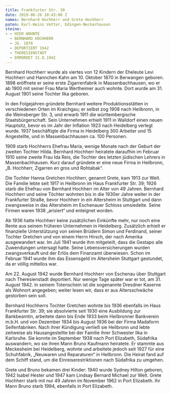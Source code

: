```yaml
---
title: Frankfurter Str. 39
date: 2019-06-26 10:43:00 Z
names: Bernhard Hochherr und Grete Hochherr
paten: Karl-Heinz Vetter, Edingen-Neckarhausen
steine:
- - HIER WOHNTE
  - BERNHARD HOCHHERR
  - JG. 1870
  - DEPORTIERT 1942
  - THERESIENSTADT
  - ERMORDET 31.8.1942
---
```


Bernhard Hochherr wurde als viertes von 12 Kindern der Eheleute Levi Hochherr und Hannchen Kahn am 10. Oktober 1870 in Berwangen geboren. 1898 eröffnete er seine erste Zigarrenfabrik in Massenbachhausen, wo er ab 1900 mit seiner Frau Maria Wertheimer auch wohnte. Dort wurde am 31. August 1901 seine Tochter Ilka geboren.

In den Folgejahren gründete Bernhard weitere Produktionsstätten in verschiedenen Orten im Kraichgau; er selbst zog 1908 nach Heilbronn, in die Weinsberger Str. 3, und erwarb 1911 die württembergische Staatsbürgerschaft. Sein Unternehmen erhielt 1911 in Walldorf einen neuen Hauptsitz, bevor es im Jahr der Inflation 1923 nach Heidelberg verlegt wurde. 1937 beschäftigte die Firma in Heidelberg 300 Arbeiter und 15 Angestellte, und in Massenbachhausen ca. 100 Personen.

1909 starb Hochherrs Ehefrau Maria, wenige Monate nach der Geburt der zweiten Tochter Hilda. Bernhard Hochherr heiratete daraufhin im Februar 1910 seine zweite Frau Ida Reis, die Tochter des letzten jüdischen Lehrers in Massenbachhausen. Kurz darauf gründete er eine neue Firma in Heilbronn, „B. Hochherr, Zigarren en gros und Rohtabak“.

Die Tochter Hanna Gretchen Hochherr, genannt Grete, kam 1913 zur Welt. Die Familie lebte seit 1917 in Heilbronn im Haus Frankfurter Str. 39; 1926 starb die Ehefrau von Bernhard Hochherr im Alter von 49 Jahren. Bernhard Hochherr und seine Töchter wohnten bis in die 1930er Jahre weiter in der Frankfurter Straße, bevor Hochherr in ein Altersheim in Stuttgart und dann zwangsweise in das Altersheim im Eschenauer Schloss umsiedelte. Seine Firmen waren 1938 „arisiert“ und enteignet worden.

Ab 1936 hatte Hochherr keine zusätzlichen Einkünfte mehr, nur noch eine Rente aus seinem früheren Unternehmen in Heidelberg. Zusätzlich erhielt er finanzielle Unterstützung von seinen Brüdern Simon und Ferdinand, seiner Tochter Gretchen und von einem Herrn Hirsch, der nach Amerika ausgewandert war. Im Juli 1941 wurde ihm mitgeteilt, dass die Gestapo alle Zuwendungen untersagt hatte. Seine Lebensversicherungen wurden zwangsverkauft und der Erlös dem Finanzamt überwiesen. Schon im Februar 1941 wurde ihm das Essensgeld im Altersheim Stuttgart gestundet, da er völlig mittellos war.

Am 22. August 1942 wurde Bernhard Hochherr von Eschenau über Stuttgart nach Theresienstadt deportiert. Nur wenige Tage später war er tot, am 31. August 1942. In seinem Totenschein ist die sogenannte Dresdner Kaserne als Wohnort angegeben; weiter lesen wir, dass er aus Altersschwäche gestorben sein soll.

Bernhard Hochherrs Tochter Gretchen wohnte bis 1936 ebenfalls im Haus Frankfurter Str. 39; sie absolvierte seit 1930 eine Ausbildung zur Bankbeamtin, arbeitete dann bis Ende 1933 beim Heilbronner Bankverein m.b.H. und von Dezember 1934 bis August 1936 bei der Firma Madaform Seifenfabriken. Nach ihrer Kündigung verließ sie Heilbronn und lebte zeitweise als Hausangestellte bei der Familie ihrer Schwester Ilka in Karlsruhe. Sie konnte im September 1938 nach Port Elizabeth, Südafrika auswandern, wo sie ihren Mann Bruno Kaufmann heiratete. Er stammte aus Meckesheim bei Heidelberg, wohnte und arbeitete jedoch seit 1927 für eine Schuhfabrik, „Neuwaren und Reparaturen“ in Heilbronn. Die Heirat fand auf dem Schiff stand, um die Einreiserestriktionen nach Südafrika zu umgehen.

Grete und Bruno bekamen drei Kinder: 1940 wurde Sydney Hilton geboren, 1942 Isabel Hester und 1947 kam Lindsay Bernard Michael zur Welt. Grete Hochherr starb mit nur 49 Jahren im November 1962 in Port Elizabeth. Ihr Mann Bruno starb 1994, ebenfalls in Port Elizabeth.